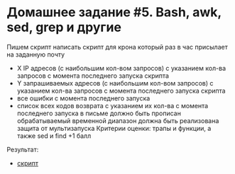 # Домашнее задание #5. Bash, awk, sed, grep и другие

Пишем скрипт
написать скрипт для крона
который раз в час присылает на заданную почту 
- X IP адресов (с наибольшим кол-вом запросов) с указанием кол-ва запросов c момента последнего запуска скрипта
- Y запрашиваемых адресов (с наибольшим кол-вом запросов) с указанием кол-ва запросов c момента последнего запуска скрипта
- все ошибки c момента последнего запуска
- список всех кодов возврата с указанием их кол-ва с момента последнего запуска
в письме должно быть прописан обрабатываемый временной диапазон
должна быть реализована защита от мультизапуска
Критерии оценки: трапы и функции, а также sed и find +1 балл

Результат:
- [скрипт](nginx_stats.sh)
